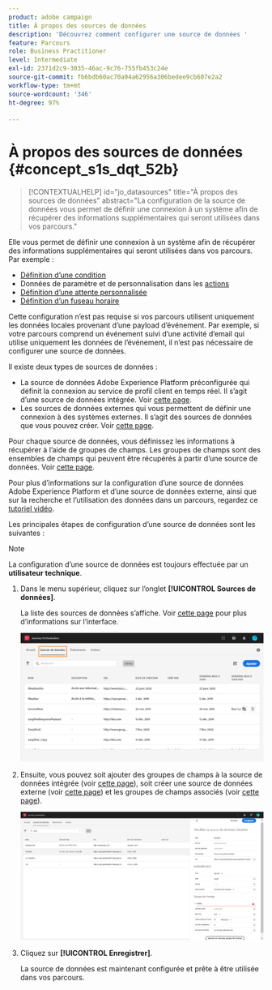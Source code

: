 ```yaml
---
product: adobe campaign
title: À propos des sources de données
description: 'Découvrez comment configurer une source de données '
feature: Parcours
role: Business Practitioner
level: Intermediate
exl-id: 2371d2c9-3035-46ac-9c76-755fb453c24e
source-git-commit: fb6bdb60ac70a94a62956a306bedee9cb607e2a2
workflow-type: tm+mt
source-wordcount: '346'
ht-degree: 97%

---
```


# À propos des sources de données {#concept_s1s_dqt_52b}

>[!CONTEXTUALHELP]
>id="jo_datasources"
>title="À propos des sources de données"
>abstract="La configuration de la source de données vous permet de définir une connexion à un système afin de récupérer des informations supplémentaires qui seront utilisées dans vos parcours."

Elle vous permet de définir une connexion à un système afin de récupérer des informations supplémentaires qui seront utilisées dans vos parcours. Par exemple :

* [Définition d’une condition](../building-journeys/condition-activity.md)
* Données de paramètre et de personnalisation dans les [actions](../action/action.md)
* [Définition d’une attente personnalisée](../building-journeys/wait-activity.md#custom)
* [Définition d’un fuseau horaire](../building-journeys/timezone-management.md)

Cette configuration n’est pas requise si vos parcours utilisent uniquement les données locales provenant d’une payload d’événement. Par exemple, si votre parcours comprend un événement suivi d’une activité d’email qui utilise uniquement les données de l’événement, il n’est pas nécessaire de configurer une source de données.

Il existe deux types de sources de données :

* La source de données Adobe Experience Platform préconfigurée qui définit la connexion au service de profil client en temps réel. Il s’agit d’une source de données intégrée. Voir [cette page](../datasource/adobe-experience-platform-data-source.md).
* Les sources de données externes qui vous permettent de définir une connexion à des systèmes externes. Il s’agit des sources de données que vous pouvez créer. Voir [cette page](../datasource/external-data-sources.md).

Pour chaque source de données, vous définissez les informations à récupérer à l’aide de groupes de champs. Les groupes de champs sont des ensembles de champs qui peuvent être récupérés à partir d’une source de données. Voir [cette page](../datasource/field-groups.md).

Pour plus d’informations sur la configuration d’une source de données Adobe Experience Platform et d’une source de données externe, ainsi que sur la recherche et l’utilisation des données dans un parcours, regardez ce [tutoriel vidéo](https://experienceleague.adobe.com/docs/platform-learn/tutorials/journey-orchestration/configure-data-sources.html).

Les principales étapes de configuration d’une source de données sont les suivantes :

>[!NOTE]
>
>La configuration d’une source de données est toujours effectuée par un **utilisateur technique**.

1. Dans le menu supérieur, cliquez sur l’onglet **[!UICONTROL Sources de données]**.

   La liste des sources de données s’affiche. Voir [cette page](../about/user-interface.md) pour plus d’informations sur l’interface.

   ![](../assets/journey18.png)

1. Ensuite, vous pouvez soit ajouter des groupes de champs à la source de données intégrée (voir [cette page](../datasource/adobe-experience-platform-data-source.md)), soit créer une source de données externe (voir [cette page](../datasource/external-data-sources.md)) et les groupes de champs associés (voir [cette page](../datasource/field-groups.md)).

   ![](../assets/journey23.png)

1. Cliquez sur **[!UICONTROL Enregistrer]**.

   La source de données est maintenant configurée et prête à être utilisée dans vos parcours.

